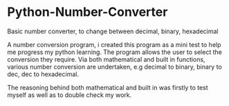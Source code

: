 # Python-Number-Converter
Basic number converter, to change between decimal, binary, hexadecimal

A number conversion program, i created this program as a mini test to help me progress my python learning.
The program allows the user to select the conversion they require.
Via both mathematical and built in functions, various number conversion are undertaken, e.g decimal to binary, binary to dec, dec to hexadecimal.

The reasoning behind both mathematical and built in was firstly to test myself as well as to double check my work.
